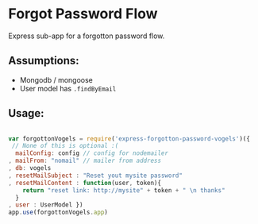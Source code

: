 # Forgot Password Flow

Express sub-app for a forgotton password flow.

## Assumptions:
- Mongodb / mongoose
- User model has `.findByEmail`

## Usage:

```javascript

var forgottonVogels = require('express-forgotton-password-vogels')({ 
 // None of this is optional :(
  mailConfig: config // config for nodemailer
, mailFrom: "nomail" // mailer from address
, db: vogels
, resetMailSubject : "Reset yout mysite password"
, resetMailContent : function(user, token){ 
    return "reset link: http://mysite" + token + " \n thanks" 
  }
, user : UserModel })
app.use(forgottonVogels.app)

```
